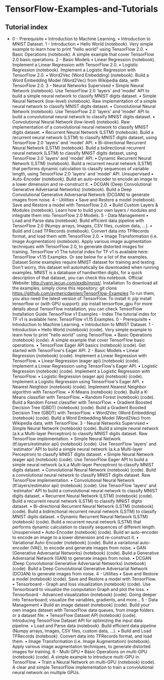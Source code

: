 # TensorFlow-Examples-and-Tutorials

## Tutorial index
* 0 - Prerequisite
• Introduction to Machine Learning.
• Introduction to MNIST Dataset.
1 - Introduction
• Hello World (notebook). Very simple example to learn how to print "hello world"
using TensorFlow 2.0.
• Basic Operations (notebook). A simple example that cover TensorFlow 2.0 basic
operations.
2 - Basic Models
• Linear Regression (notebook). Implement a Linear Regression with TensorFlow
2.0.
• Logistic Regression (notebook). Implement a Logistic Regression with
TensorFlow 2.0.
• Word2Vec (Word Embedding) (notebook). Build a Word Embedding Model
(Word2Vec) from Wikipedia data, with TensorFlow 2.0.
3 - Neural Networks
Supervised
• Simple Neural Network (notebook). Use TensorFlow 2.0 'layers' and 'model' API
to build a simple neural network to classify MNIST digits dataset.
• Simple Neural Network (low-level) (notebook). Raw implementation of a
simple neural network to classify MNIST digits dataset.
• Convolutional Neural Network (notebook). Use TensorFlow 2.0 'layers' and
'model' API to build a convolutional neural network to classify MNIST digits
dataset.
• Convolutional Neural Network (low-level) (notebook). Raw implementation of
a convolutional neural network to classify MNIST digits dataset.
• Recurrent Neural Network (LSTM) (notebook). Build a recurrent neural network
(LSTM) to classify MNIST digits dataset, using TensorFlow 2.0 'layers' and 'model'
API.
• Bi-directional Recurrent Neural Network (LSTM) (notebook). Build a bidirectional recurrent neural network (LSTM) to classify MNIST digits dataset,
using TensorFlow 2.0 'layers' and 'model' API.
• Dynamic Recurrent Neural Network (LSTM) (notebook). Build a recurrent
neural network (LSTM) that performs dynamic calculation to classify sequences of
variable length, using TensorFlow 2.0 'layers' and 'model' API.
Unsupervised
• Auto-Encoder (notebook). Build an auto-encoder to encode an image to a lower
dimension and re-construct it.
• DCGAN (Deep Convolutional Generative Adversarial Networks) (notebook).
Build a Deep Convolutional Generative Adversarial Network (DCGAN) to generate
images from noise.
4 - Utilities
• Save and Restore a model (notebook). Save and Restore a model with
TensorFlow 2.0.
• Build Custom Layers & Modules (notebook). Learn how to build your own
layers / modules and integrate them into TensorFlow 2.0 Models.
5 - Data Management
• Load and Parse data (notebook). Build efficient data pipeline with TensorFlow
2.0 (Numpy arrays, Images, CSV files, custom data, ...).
• Build and Load TFRecords (notebook). Convert data into TFRecords format, and
load them with TensorFlow 2.0.
• Image Transformation (i.e. Image Augmentation) (notebook). Apply various
image augmentation techniques with TensorFlow 2.0, to generate distorted
images for training.
TensorFlow v1
The tutorial index for TF v1 is available here: TensorFlow v1.15 Examples. Or see below
for a list of the examples.
Dataset
Some examples require MNIST dataset for training and testing. Don't worry, this dataset
will automatically be downloaded when running examples. MNIST is a database of
handwritten digits, for a quick description of that dataset, you can check this notebook.
Official Website: http://yann.lecun.com/exdb/mnist/.
Installation
To download all the examples, simply clone this repository:
git clone https://github.com/aymericdamien/TensorFlow-Examples
To run them, you also need the latest version of TensorFlow. To install it:
pip install tensorflow
or (with GPU support):
pip install tensorflow_gpu
For more details about TensorFlow installation, you can check TensorFlow Installation
Guide
TensorFlow v1 Examples - Index
The tutorial index for TF v1 is available here: TensorFlow v1.15 Examples.
0 - Prerequisite
• Introduction to Machine Learning.
• Introduction to MNIST Dataset.
1 - Introduction
• Hello World (notebook) (code). Very simple example to learn how to print "hello
world" using TensorFlow.
• Basic Operations (notebook) (code). A simple example that cover TensorFlow
basic operations.
• TensorFlow Eager API basics (notebook) (code). Get started with TensorFlow's
Eager API.
2 - Basic Models
• Linear Regression (notebook) (code). Implement a Linear Regression with
TensorFlow.
• Linear Regression (eager api) (notebook) (code). Implement a Linear Regression
using TensorFlow's Eager API.
• Logistic Regression (notebook) (code). Implement a Logistic Regression with
TensorFlow.
• Logistic Regression (eager api) (notebook) (code). Implement a Logistic
Regression using TensorFlow's Eager API.
• Nearest Neighbor (notebook) (code). Implement Nearest Neighbor algorithm
with TensorFlow.
• K-Means (notebook) (code). Build a K-Means classifier with TensorFlow.
• Random Forest (notebook) (code). Build a Random Forest classifier with
TensorFlow.
• Gradient Boosted Decision Tree (GBDT) (notebook) (code). Build a Gradient
Boosted Decision Tree (GBDT) with TensorFlow.
• Word2Vec (Word Embedding) (notebook) (code). Build a Word Embedding
Model (Word2Vec) from Wikipedia data, with TensorFlow.
3 - Neural Networks
Supervised
• Simple Neural Network (notebook) (code). Build a simple neural network (a.k.a
Multi-layer Perceptron) to classify MNIST digits dataset. Raw TensorFlow
implementation.
• Simple Neural Network (tf.layers/estimator api) (notebook) (code). Use
TensorFlow 'layers' and 'estimator' API to build a simple neural network (a.k.a
Multi-layer Perceptron) to classify MNIST digits dataset.
• Simple Neural Network (eager api) (notebook) (code). Use TensorFlow Eager
API to build a simple neural network (a.k.a Multi-layer Perceptron) to classify
MNIST digits dataset.
• Convolutional Neural Network (notebook) (code). Build a convolutional neural
network to classify MNIST digits dataset. Raw TensorFlow implementation.
• Convolutional Neural Network (tf.layers/estimator api) (notebook) (code).
Use TensorFlow 'layers' and 'estimator' API to build a convolutional neural
network to classify MNIST digits dataset.
• Recurrent Neural Network (LSTM) (notebook) (code). Build a recurrent neural
network (LSTM) to classify MNIST digits dataset.
• Bi-directional Recurrent Neural Network (LSTM) (notebook) (code). Build a bidirectional recurrent neural network (LSTM) to classify MNIST digits dataset.
• Dynamic Recurrent Neural Network (LSTM) (notebook) (code). Build a
recurrent neural network (LSTM) that performs dynamic calculation to classify
sequences of different length.
Unsupervised
• Auto-Encoder (notebook) (code). Build an auto-encoder to encode an image to
a lower dimension and re-construct it.
• Variational Auto-Encoder (notebook) (code). Build a variational auto-encoder
(VAE), to encode and generate images from noise.
• GAN (Generative Adversarial Networks) (notebook) (code). Build a Generative
Adversarial Network (GAN) to generate images from noise.
• DCGAN (Deep Convolutional Generative Adversarial Networks) (notebook)
(code). Build a Deep Convolutional Generative Adversarial Network (DCGAN) to
generate images from noise.
4 - Utilities
• Save and Restore a model (notebook) (code). Save and Restore a model with
TensorFlow.
• Tensorboard - Graph and loss visualization (notebook) (code). Use
Tensorboard to visualize the computation Graph and plot the loss.
• Tensorboard - Advanced visualization (notebook) (code). Going deeper into
Tensorboard; visualize the variables, gradients, and more...
5 - Data Management
• Build an image dataset (notebook) (code). Build your own images dataset with
TensorFlow data queues, from image folders or a dataset file.
• TensorFlow Dataset API (notebook) (code). Introducing TensorFlow Dataset API
for optimizing the input data pipeline.
• Load and Parse data (notebook). Build efficient data pipeline (Numpy arrays,
Images, CSV files, custom data, ...).
• Build and Load TFRecords (notebook). Convert data into TFRecords format, and
load them.
• Image Transformation (i.e. Image Augmentation) (notebook). Apply various
image augmentation techniques, to generate distorted images for training.
6 - Multi GPU
• Basic Operations on multi-GPU (notebook) (code). A simple example to
introduce multi-GPU in TensorFlow.
• Train a Neural Network on multi-GPU (notebook) (code). A clear and simple
TensorFlow implementation to train a convolutional neural network on multiple
GPUs.

